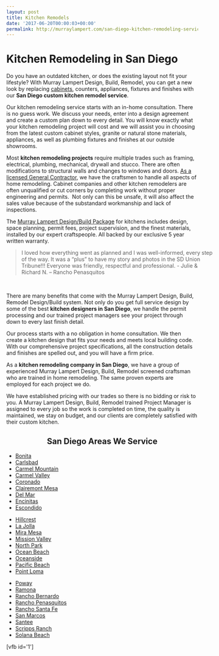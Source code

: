 ```yaml
---
layout: post
title: Kitchen Remodels
date: '2017-06-20T00:00:03+00:00'
permalink: http://murraylampert.com/san-diego-kitchen-remodeling-services/
---
```

<h1 class="mainhead">Kitchen Remodeling in San Diego</h1>
Do you have an outdated kitchen, or does the existing layout not fit your lifestyle? With Murray Lampert Design, Build, Remodel, you can get a new look by replacing <a href="/san-diego-custom-cabinet-construction-services/">cabinets</a>, counters, appliances, fixtures and finishes with our <strong>San Diego custom kitchen remodel service</strong>.

Our kitchen remodeling service starts with an in-home consultation. There is no guess work. We discuss your needs, enter into a design agreement and create a custom plan down to every detail. You will know exactly what your kitchen remodeling project will cost and we will assist you in choosing from the latest custom cabinet styles, granite or natural stone materials, appliances, as well as plumbing fixtures and finishes at our outside showrooms.

Most <strong>kitchen remodeling projects</strong> require multiple trades such as framing, electrical, plumbing, mechanical, drywall and stucco. There are often modifications to structural walls and changes to windows and doors. <a href="/about/">As a licensed General Contractor</a>, we have the craftsmen to handle all aspects of home remodeling. Cabinet companies and other kitchen remodelers are often unqualified or cut corners by completing work without proper engineering and permits.  Not only can this be unsafe, it will also affect the sales value because of the substandard workmanship and lack of inspections.

The <a href="/san-diego-design-build-contractors/">Murray Lampert Design/Build Package</a> for kitchens includes design, space planning, permit fees, project supervision, and the finest materials, installed by our expert craftspeople. All backed by our exclusive 5 year written warranty.
<blockquote style="width: 100%;">I loved how everything went as planned and I was well-informed, every step of the way. It was a “plus” to have my story and photos in the SD Union Tribune!!! Everyone was friendly, respectful and professional.
<span class="author">- Julie &amp; Richard N. – Rancho Penasquitos</span></blockquote>
&nbsp;

There are many benefits that come with the Murray Lampert Design, Build, Remodel Design/Build system. Not only do you get full service design by some of the best <strong>kitchen designers in San Diego</strong>, we handle the permit processing and our trained project managers see your project through down to every last finish detail.

Our process starts with a no obligation in home consultation. We then create a kitchen design that fits your needs and meets local building code. With our comprehensive project specifications, all the construction details and finishes are spelled out, and you will have a firm price.

As a <strong>kitchen remodeling company in San Diego</strong>, we have a group of experienced Murray Lampert Design, Build, Remodel screened craftsman who are trained in home remodeling. The same proven experts are employed for each project we do.

We have established pricing with our trades so there is no bidding or risk to you. A Murray Lampert Design, Build, Remodel trained Project Manager is assigned to every job so the work is completed on time, the quality is maintained, we stay on budget, and our clients are completely satisfied with their custom kitchen.
<h2 class="cityp-title center" style="text-align: center;">San Diego Areas We Service</h2>
<div class="inline-cities row">
<div class="city-pages-grp col-md-4">
<ul>
 	<li><a href="http://murraylampert.com/kitchen-remodeling-bonita">Bonita</a></li>
 	<li><a href="http://murraylampert.com/kitchen-remodeling-carlsbad">Carlsbad</a></li>
 	<li><a href="http://murraylampert.com/kitchen-remodeling-carmel-mountain">Carmel Mountain</a></li>
 	<li><a href="http://murraylampert.com/kitchen-remodeling-carmel-valley">Carmel Valley</a></li>
 	<li><a href="http://murraylampert.com/kitchen-remodeling-coronado">Coronado</a></li>
 	<li><a href="http://murraylampert.com/kitchen-remodel-clairemont-mesa">Clairemont Mesa</a></li>
 	<li><a href="http://murraylampert.com/kitchen-remodeling-del-mar">Del Mar</a></li>
 	<li><a href="http://murraylampert.com/kitchen-remodeling-encinitas">Encinitas</a></li>
 	<li><a href="http://murraylampert.com/kitchen-remodeling-escondido">Escondido</a></li>
</ul>
</div>
<div class="city-pages-grp col-md-4">
<ul>
 	<li><a href="http://murraylampert.com/kitchen-remodeling-hillcrest">Hillcrest</a></li>
 	<li><a href="http://murraylampert.com/kitchen-remodeling-la-jolla">La Jolla</a></li>
 	<li><a href="http://murraylampert.com/kitchen-remodeling-mira-mesa">Mira Mesa</a></li>
 	<li><a href="http://murraylampert.com/kitchen-remodeling-mission-valley">Mission Valley</a></li>
 	<li><a href="http://murraylampert.com/kitchen-remodeling-north-park">North Park</a></li>
 	<li><a href="http://murraylampert.com/kitchen-remodeling-ocean-beach">Ocean Beach</a></li>
 	<li><a href="http://murraylampert.com/kitchen-remodeling-oceanside">Oceanside</a></li>
 	<li><a href="http://murraylampert.com/kitchen-remodeling-pacific-beach">Pacific Beach</a></li>
 	<li><a href="http://murraylampert.com/kitchen-remodeling-point-loma">Point Loma</a></li>
</ul>
</div>
<div class="city-pages-grp col-md-4">
<ul>
 	<li><a href="http://murraylampert.com/kitchen-remodeling-poway">Poway</a></li>
 	<li><a href="http://murraylampert.com/kitchen-remodeling-ramona">Ramona</a></li>
 	<li><a href="http://murraylampert.com/kitchen-remodel-rancho-bernardo">Rancho Bernardo</a></li>
 	<li><a href="http://murraylampert.com/kitchen-remodeling-rancho-penasquitos">Rancho Penasquitos</a></li>
 	<li><a href="http://murraylampert.com/kitchen-remodeling-rancho-santa-fe">Rancho Santa Fe</a></li>
 	<li><a href="http://murraylampert.com/kitchen-remodel-san-marcos">San Marcos</a></li>
 	<li><a href="http://murraylampert.com/kitchen-remodeling-santee">Santee</a></li>
 	<li><a href="http://murraylampert.com/kitchen-remodeling-scripps-ranch">Scripps Ranch</a></li>
 	<li><a href="http://murraylampert.com/kitchen-remodeling-solana-beach">Solana Beach</a></li>
</ul>
</div>
</div>
[vfb id='1']
